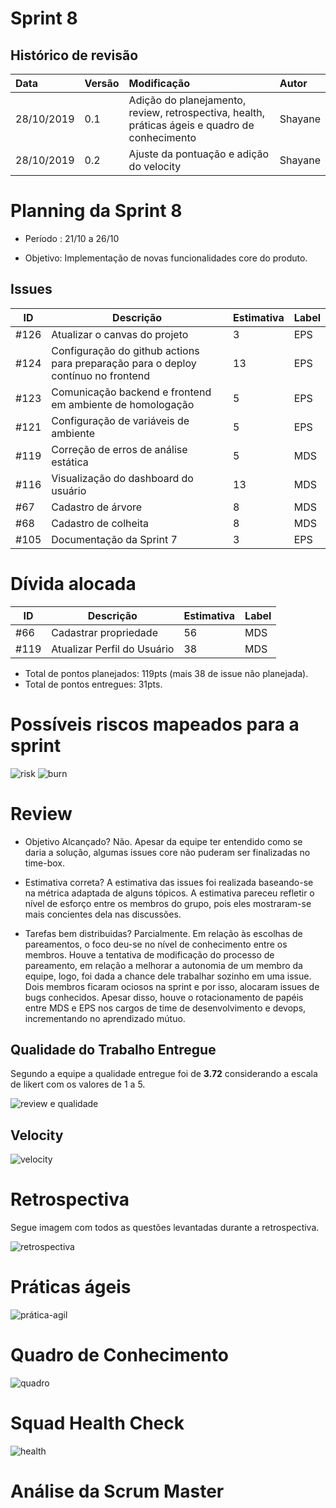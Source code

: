 # Sprint 8

## Histórico de revisão
| Data   | Versão | Modificação  | Autor  |
| :- | :- | :- | :- |
| 28/10/2019 | 0.1 | Adição do planejamento, review, retrospectiva, health, práticas ágeis e quadro de conhecimento  |  Shayane |
| 28/10/2019 | 0.2 | Ajuste da pontuação e adição do velocity | Shayane |

# Planning da Sprint 8

- Período : 21/10 a 26/10

- Objetivo: Implementação de novas funcionalidades core do produto.

## Issues

| ID | Descrição | Estimativa | Label |
| ---|-----------|------------|-------|
| #126 | Atualizar o canvas do projeto | 3 | EPS |
| #124 | Configuração do github actions para preparação para o deploy contínuo no frontend  | 13 | EPS |
| #123 | Comunicação backend e frontend em ambiente de homologação | 5 | EPS |
| #121 | Configuração de variáveis de ambiente | 5 | EPS | 
| #119 | Correção de erros de análise estática | 5 | MDS |
| #116 | Visualização do dashboard do usuário | 13 | MDS |
| #67  | Cadastro de árvore    | 8 | MDS |
| #68  | Cadastro de colheita  | 8 | MDS |
| #105 | Documentação da Sprint 7 | 3 | EPS |

# Dívida alocada

ID | Descrição | Estimativa | Label|
---|-----------|------------|-------|
| #66  | Cadastrar propriedade | 56 | MDS |
| #119 | Atualizar Perfil do Usuário | 38 | MDS |

 - Total de pontos planejados: 119pts (mais 38 de issue não planejada).
 - Total de pontos entregues: 31pts.

 # Possíveis riscos mapeados para a sprint

![risk](../img/gerenciamento/risks8)
![burn](../img/gerenciamento/burn8)

# Review

- Objetivo Alcançado? Não. Apesar da equipe ter entendido como se daria a solução, algumas issues core não puderam ser finalizadas no time-box.

- Estimativa correta? A estimativa das issues foi realizada baseando-se na métrica adaptada de alguns tópicos. A estimativa pareceu refletir o nível de esforço entre os membros do grupo, pois eles mostraram-se mais concientes dela nas discussões. 

- Tarefas bem distribuidas? Parcialmente. Em relação às escolhas de pareamentos, o foco deu-se no nível de conhecimento entre os membros. Houve a tentativa de modificação do processo de pareamento, em relação a melhorar a autonomia de um membro da equipe, logo, foi dada a chance dele trabalhar sozinho em uma issue. Dois membros ficaram ociosos na sprint e por isso, alocaram issues de bugs conhecidos. Apesar disso, houve o rotacionamento de papéis entre MDS e EPS nos cargos de time de desenvolvimento e devops, incrementando no aprendizado mútuo. 


## Qualidade do Trabalho Entregue

Segundo a equipe a qualidade entregue foi de **3.72** considerando a escala de likert com os valores de 1 a 5.

![review e qualidade](../img/gerenciamento/review8.png)

## Velocity

![velocity](../img/gerenciamento/velocity8.png)

# Retrospectiva

Segue imagem com todos as questões levantadas durante a retrospectiva.

![retrospectiva](../img/gerenciamento/retrospectiva8.png)

# Práticas ágeis 

![prática-agil](../img/gerenciamento/agil8.png)

# Quadro de Conhecimento

![quadro](../img/gerenciamento/conhecimento8.jpg)

# Squad Health Check

![health](../img/gerenciamento/health8.png)

# Análise da Scrum Master


